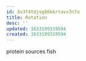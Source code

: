 ```yaml
---
id: 8v3f4tdjvg86kkrtavx7n7a
title: Rotation
desc: ''
updated: 1633199319594
created: 1633199319594
---
```


protein sources
    fish
